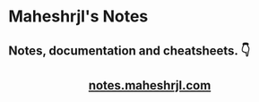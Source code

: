 # Maheshrjl's Notes

## Notes, documentation and cheatsheets.  👇

## <a href="https:/notes.maheshrjl.com"><p style="text-align:center">notes.maheshrjl.com</p></a>